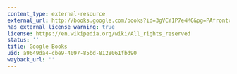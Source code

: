 ```yaml
---
content_type: external-resource
external_url: http://books.google.com/books?id=3gVCY1P7e4MC&pg=PAfrontcover
has_external_license_warning: true
license: https://en.wikipedia.org/wiki/All_rights_reserved
status: ''
title: Google Books
uid: a9649da4-cbe9-4097-85bd-8128061fbd90
wayback_url: ''
---
```

